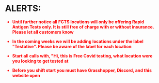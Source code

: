# **ALERTS:  <font size = "large" color ="red">**

* **Until further notice all FCTS locations will only be offering Rapid Antigen Tests only. It is still free of charge with or without insurance. Please let all customers know**

* **In the coming weeks we will be adding locations under the label "Testative". Please be aware of the label for each location**

* **Start all calls with, "Hi, this is Free Covid testing, what location were you looking to get tested at**

* **Before you shift start you must have Grasshopper, Discord, and this website open**


